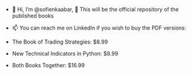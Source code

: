 - 👋 Hi, I’m @sofienkaabar, 👀 This will be the official repository of the published books
- 📫 You can reach me on LinkedIn if you wish to buy the PDF versions:

- The Book of Trading Strategies: $8.99
- New Technical Indicators in Python: $8.99
- Both Books Together: $16.99

